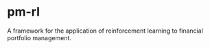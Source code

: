 # pm-rl
A framework for the application of reinforcement learning to financial portfolio management.
